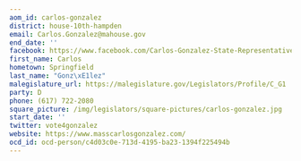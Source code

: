 ```yaml
---
aom_id: carlos-gonzalez
district: house-10th-hampden
email: Carlos.Gonzalez@mahouse.gov
end_date: ''
facebook: https://www.facebook.com/Carlos-Gonzalez-State-Representative-1651765781719357/
first_name: Carlos
hometown: Springfield
last_name: "Gonz\xE1lez"
malegislature_url: https://malegislature.gov/Legislators/Profile/C_G1
party: D
phone: (617) 722-2080
square_picture: /img/legislators/square-pictures/carlos-gonzalez.jpg
start_date: ''
twitter: vote4gonzalez
website: https://www.masscarlosgonzalez.com/
ocd_id: ocd-person/c4d03c0e-713d-4195-ba23-1394f225494b
---
```

